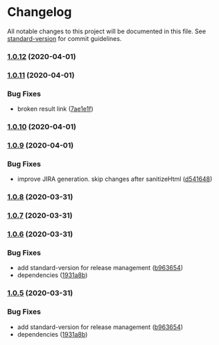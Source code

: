 # Changelog

All notable changes to this project will be documented in this file. See [standard-version](https://github.com/conventional-changelog/standard-version) for commit guidelines.

### [1.0.12](https://github.com/huksley/jira-outer-join/compare/v1.0.11...v1.0.12) (2020-04-01)

### [1.0.11](https://github.com/huksley/jira-outer-join/compare/v1.0.10...v1.0.11) (2020-04-01)


### Bug Fixes

* broken result link ([7ae1e1f](https://github.com/huksley/jira-outer-join/commit/7ae1e1f7704fbcded5e6e90ca27cce2e7baae03b))

### [1.0.10](https://github.com/huksley/jira-outer-join/compare/v1.0.9...v1.0.10) (2020-04-01)

### [1.0.9](https://github.com/huksley/jira-outer-join/compare/v1.0.8...v1.0.9) (2020-04-01)

### Bug Fixes

- improve JIRA generation. skip changes after sanitizeHtml ([d541648](https://github.com/huksley/jira-outer-join/commit/d541648409e32c681b32cec9cf08ce5c2eb991da))

### [1.0.8](https://github.com/huksley/jira-outer-join/compare/v1.0.7...v1.0.8) (2020-03-31)

### [1.0.7](https://github.com/huksley/jira-outer-join/compare/v1.0.6...v1.0.7) (2020-03-31)

### [1.0.6](https://github.com/huksley/jira-outer-join/compare/v1.0.4...v1.0.6) (2020-03-31)

### Bug Fixes

- add standard-version for release management ([b963654](https://github.com/huksley/jira-outer-join/commit/b963654aca98b9433bb88c54435788206eab80a8))
- dependencies ([1931a8b](https://github.com/huksley/jira-outer-join/commit/1931a8bcd9e20d4dad878405f123911001028ffc))

### [1.0.5](https://github.com/huksley/jira-outer-join/compare/v1.0.4...v1.0.5) (2020-03-31)

### Bug Fixes

- add standard-version for release management ([b963654](https://github.com/huksley/jira-outer-join/commit/b963654aca98b9433bb88c54435788206eab80a8))
- dependencies ([1931a8b](https://github.com/huksley/jira-outer-join/commit/1931a8bcd9e20d4dad878405f123911001028ffc))
